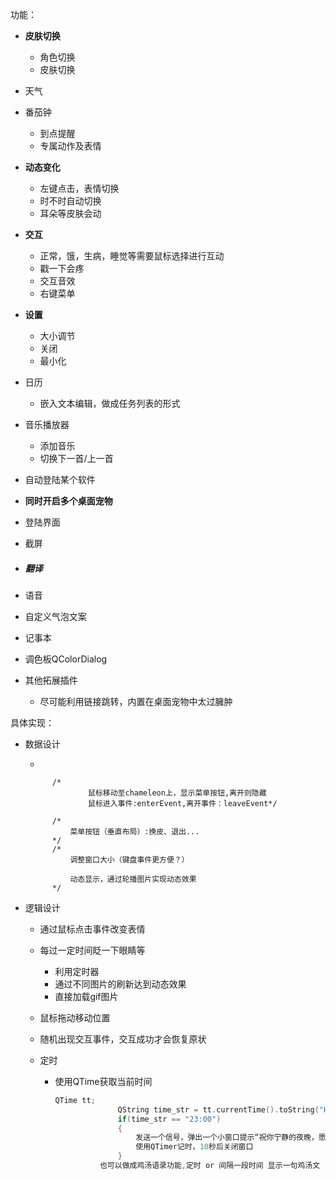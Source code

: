 功能：

+ **皮肤切换**
  + 角色切换
  + 皮肤切换

+ 天气
+ 番茄钟
  + 到点提醒
  + 专属动作及表情
+ **动态变化**
  + 左键点击，表情切换
  + 时不时自动切换
  + 耳朵等皮肤会动

+ **交互**
  + 正常，饿，生病，睡觉等需要鼠标选择进行互动
  + 戳一下会疼
  + 交互音效
  + 右键菜单
+ **设置**
  + 大小调节
  + 关闭
  + 最小化
+ 日历

  + 嵌入文本编辑，做成任务列表的形式

+ 音乐播放器
  + 添加音乐
  + 切换下一首/上一首
+ 自动登陆某个软件
+ **同时开启多个桌面宠物**
+ 登陆界面
+ 截屏
+ ##### 翻译
+ 语音
+ 自定义气泡文案
+ 记事本
+ 调色板QColorDialog
+ 其他拓展插件
  + 尽可能利用链接跳转，内置在桌面宠物中太过臃肿

具体实现：

+ 数据设计

  + 
    			

    		/*
    				鼠标移动至chameleon上，显示菜单按钮,离开则隐藏
    				鼠标进入事件:enterEvent,离开事件：leaveEvent*/
    		
    		/*
    			菜单按钮（垂直布局）:换皮、退出...
    		*/
    		/*
    			调整窗口大小（键盘事件更方便？）
    			
    			动态显示，通过轮播图片实现动态效果
    		*/

+ 逻辑设计

  + 通过鼠标点击事件改变表情

  + 每过一定时间眨一下眼睛等

    + 利用定时器
    + 通过不同图片的刷新达到动态效果
    + 直接加载gif图片

  + 鼠标拖动移动位置

  + 随机出现交互事件，交互成功才会恢复原状

  + 定时

    + 使用QTime获取当前时间

      ```c
      QTime tt;
          			QString time_str = tt.currentTime().toString("HH:mm");
          			if(time_str == "23:00") 
          			{
          				发送一个信号，弹出一个小窗口提示“祝你宁静的夜晚，愿梦中充满美好与安宁。”
          				使用QTimer记时，10秒后关闭窗口
          			}
      			也可以做成鸡汤语录功能,定时 or 间隔一段时间 显示一句鸡汤文
      ```

      


